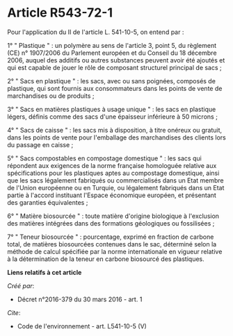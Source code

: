 # Article R543-72-1

Pour l'application du II de l'article L. 541-10-5, on entend par : 

1° " Plastique " : un polymère au sens de l'article 3, point 5, du règlement (CE) n° 1907/2006 du Parlement européen et du
Conseil du 18 décembre 2006, auquel des additifs ou autres substances peuvent avoir été ajoutés et qui est capable de jouer
le rôle de composant structurel principal de sacs ; 

2° " Sacs en plastique " : les sacs, avec ou sans poignées, composés de plastique, qui sont fournis aux consommateurs dans
les points de vente de marchandises ou de produits ; 

3° " Sacs en matières plastiques à usage unique " : les sacs en plastique légers, définis comme des sacs d'une épaisseur
inférieure à 50 microns ; 

4° " Sacs de caisse " : les sacs mis à disposition, à titre onéreux ou gratuit, dans les points de vente pour l'emballage des
marchandises des clients lors du passage en caisse ; 

5° " Sacs compostables en compostage domestique " : les sacs qui répondent aux exigences de la norme française homologuée
relative aux spécifications pour les plastiques aptes au compostage domestique, ainsi que les sacs légalement fabriqués ou
commercialisés dans un Etat membre de l'Union européenne ou en Turquie, ou légalement fabriqués dans un Etat partie à
l'accord instituant l'Espace économique européen, et présentant des garanties équivalentes ; 

6° " Matière biosourcée " : toute matière d'origine biologique à l'exclusion des matières intégrées dans des formations
géologiques ou fossilisées ; 

7° " Teneur biosourcée " : pourcentage, exprimé en fraction de carbone total, de matières biosourcées contenues dans le sac,
déterminé selon la méthode de calcul spécifiée par la norme internationale en vigueur relative à la détermination de la
teneur en carbone biosourcé des plastiques.

**Liens relatifs à cet article**

_Créé par_:

  - Décret n°2016-379 du 30 mars 2016 - art. 1

_Cite_:

  - Code de l'environnement - art. L541-10-5 (V)
